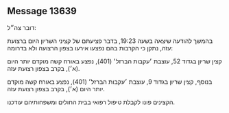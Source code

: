 ## Message 13639

דובר צה״ל:

בהמשך להודעה שיצאה בשעה 19:23, בדבר פציעתם של קציני השריון היום ברצועת עזה, נתקן כי הקרבות בהם נפצעו אירעו בצפון הרצועה ולא בדרומה: 

קצין שריון בגדוד 52, עוצבת ׳עקבות הברזל׳ (401), נפצע באורח קשה מוקדם יותר היום (א׳), בקרב בצפון רצועת עזה.

בנוסף, קצין שריון בגדוד 9, עוצבת ׳עקבות הברזל׳ (401), נפצע באורח קשה מוקדם יותר היום (א׳), בקרב בצפון רצועת עזה.

הקצינים פונו לקבלת טיפול רפואי בבית החולים ומשפחותיהם עודכנו.

